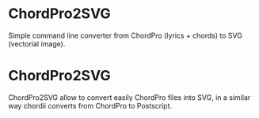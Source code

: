 # ChordPro2SVG
Simple command line converter from ChordPro (lyrics + chords) to SVG (vectorial image).


ChordPro2SVG
============

ChordPro2SVG allow to convert easily ChordPro files into SVG, in a similar way chordii converts from ChordPro to Postscript.

